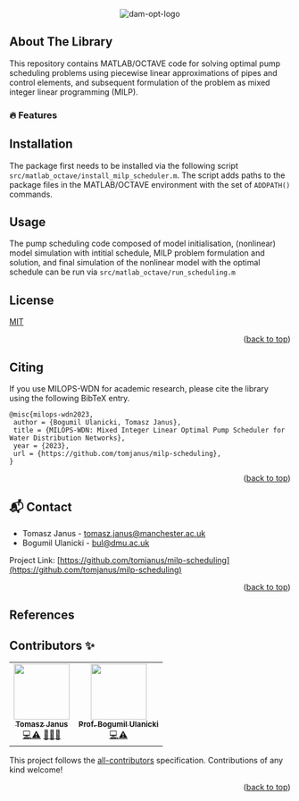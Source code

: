 <div id="top"></div>

<!-- PROJECT LOGO -->
<p align="center">
    <img alt="dam-opt-logo" src="https://link.us1.storjshare.io/raw/jvyhgzlc5qqh2a44bvn5umvng2jq/milops-wdn/milops-wdn-logo.png"/>
</p>

<!-- ABOUT THE PROJECT -->
## About The Library
This repository contains MATLAB/OCTAVE code for solving optimal pump scheduling problems using piecewise linear approximations of pipes and control elements, and subsequent formulation of the problem as mixed integer linear programming (MILP).

### :fire: Features

## Installation
The package first needs to be installed via the following script `src/matlab_octave/install_milp_scheduler.m`. The script adds paths to the package files in the MATLAB/OCTAVE environment with the set of `ADDPATH()` commands.

## Usage
The pump scheduling code composed of model initialisation, (nonlinear) model simulation with intitial schedule, MILP problem formulation and solution, and final simulation of the nonlinear model with the optimal schedule can be run via `src/matlab_octave/run_scheduling.m`

## License
[MIT](https://choosealicense.com/licenses/mit/)

<p align="right">(<a href="#top">back to top</a>)</p>

<!-- CITING -->
## Citing

If you use MILOPS-WDN for academic research, please cite the library using the following BibTeX entry.

```
@misc{milops-wdn2023,
 author = {Bogumil Ulanicki, Tomasz Janus},
 title = {MILOPS-WDN: Mixed Integer Linear Optimal Pump Scheduler for Water Distribution Networks},
 year = {2023},
 url = {https://github.com/tomjanus/milp-scheduling},
}
```
<p align="right">(<a href="#top">back to top</a>)</p>

<!-- CONTACT -->
## :mailbox_with_mail: Contact
- Tomasz Janus - tomasz.janus@manchester.ac.uk
- Bogumil Ulanicki - bul@dmu.ac.uk

Project Link: [https://github.com/tomjanus/milp-scheduling](https://github.com/tomjanus/milp-scheduling)

<p align="right">(<a href="#top">back to top</a>)</p>

<!-- ACKNOWLEDGMENTS -->
## References

## Contributors ✨

<!-- ALL-CONTRIBUTORS-LIST:START - Do not remove or modify this section -->
<!-- prettier-ignore-start -->
<!-- markdownlint-disable -->
<table>
  <tr>
    <td align="center"><a href="https://github.com/tomjanus"><img src="https://avatars.githubusercontent.com/tomjanus" width="100px;" alt=""/><br /><sub><b>Tomasz Janus</b></sub></a><br /><a href="https://github.com/tomjanus/milp-scheduling/commits?author=tomjanus" title="Code">💻</a><a href="https://github.com/tomjanus/milp-scheduling/commits?author=tomjanus" title="Tests">⚠️</a> <a href="https://github.com/tomjanus/milp-scheduling/issues/created_by/tomjanus" title="Bug reports">🐛</a><a href="#design-TJanus" title="Design">🎨</a><a href="" title="Documentation">📖</a></td>
    <td align="center"><a href="https://github.com/bulanicki"><img src="https://avatars.githubusercontent.com/bulanicki" width="100px;" alt=""/><br /><sub><b>Prof. Bogumil Ulanicki</b></sub></a><br /><a href="https://github.com/tomjanus/milp-scheduling/commits?author=bulanicki" title="Code">💻</a><a href="https://github.com/tomjanus/milp-scheduling/commits?author=bulanicki" title="Tests">⚠️</a></td>
  </tr>
</table>


<!-- markdownlint-restore -->
<!-- prettier-ignore-end -->
<!-- ALL-CONTRIBUTORS-LIST:END -->

This project follows the [all-contributors](https://github.com/all-contributors/all-contributors) specification. Contributions of any kind welcome!

<p align="right">(<a href="#top">back to top</a>)</p>
